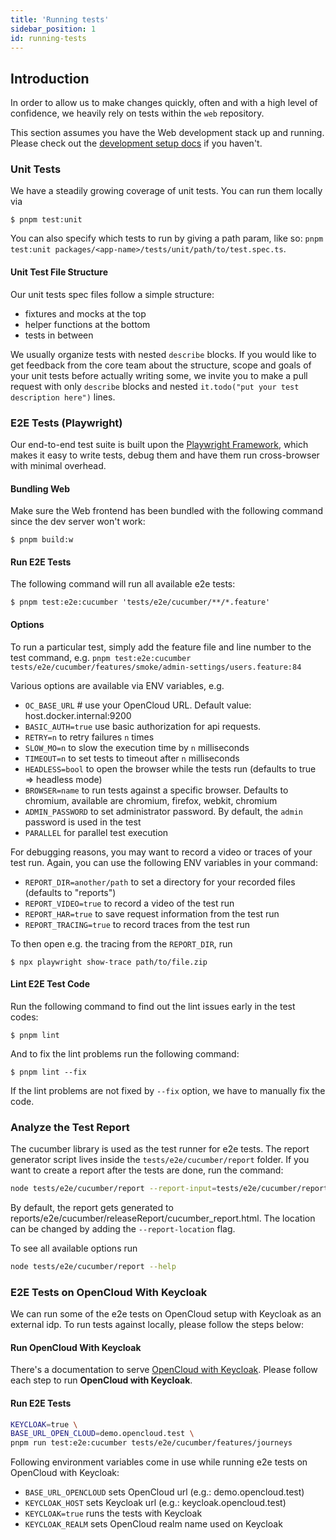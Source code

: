```yaml
---
title: 'Running tests'
sidebar_position: 1
id: running-tests
---
```


## Introduction

In order to allow us to make changes quickly, often and with a high level of confidence, we heavily rely on tests within the `web` repository.

This section assumes you have the Web development stack up and running. Please check out the [development setup docs](./../development/tooling.md#development-setup) if you haven't.

### Unit Tests

We have a steadily growing coverage of unit tests. You can run them locally via

```shell
$ pnpm test:unit
```

You can also specify which tests to run by giving a path param, like so: `pnpm test:unit packages/<app-name>/tests/unit/path/to/test.spec.ts`.

#### Unit Test File Structure

Our unit tests spec files follow a simple structure:

- fixtures and mocks at the top
- helper functions at the bottom
- tests in between

We usually organize tests with nested `describe` blocks. If you would like to get feedback from the core team about
the structure, scope and goals of your unit tests before actually writing some, we invite you to make a pull request
with only `describe` blocks and nested `it.todo("put your test description here")` lines.

### E2E Tests (Playwright)

Our end-to-end test suite is built upon the [Playwright Framework](https://github.com/microsoft/playwright),
which makes it easy to write tests, debug them and have them run cross-browser with minimal overhead.

#### Bundling Web

Make sure the Web frontend has been bundled with the following command since the dev server won't work:

```shell
$ pnpm build:w
```

#### Run E2E Tests

The following command will run all available e2e tests:

```shell
$ pnpm test:e2e:cucumber 'tests/e2e/cucumber/**/*.feature'
```

#### Options

To run a particular test, simply add the feature file and line number to the test command, e.g. `pnpm test:e2e:cucumber tests/e2e/cucumber/features/smoke/admin-settings/users.feature:84`

Various options are available via ENV variables, e.g.

- `OC_BASE_URL` # use your OpenCloud URL. Default value: host.docker.internal:9200
- `BASIC_AUTH=true` use basic authorization for api requests.
- `RETRY=n` to retry failures `n` times
- `SLOW_MO=n` to slow the execution time by `n` milliseconds
- `TIMEOUT=n` to set tests to timeout after `n` milliseconds
- `HEADLESS=bool` to open the browser while the tests run (defaults to true => headless mode)
- `BROWSER=name` to run tests against a specific browser. Defaults to chromium, available are chromium, firefox, webkit, chromium
- `ADMIN_PASSWORD` to set administrator password. By default, the `admin` password is used in the test
- `PARALLEL` for parallel test execution

For debugging reasons, you may want to record a video or traces of your test run.
Again, you can use the following ENV variables in your command:

- `REPORT_DIR=another/path` to set a directory for your recorded files (defaults to "reports")
- `REPORT_VIDEO=true` to record a video of the test run
- `REPORT_HAR=true` to save request information from the test run
- `REPORT_TRACING=true` to record traces from the test run

To then open e.g. the tracing from the `REPORT_DIR`, run

```shell
$ npx playwright show-trace path/to/file.zip
```

#### Lint E2E Test Code

Run the following command to find out the lint issues early in the test codes:

```shell
$ pnpm lint
```

And to fix the lint problems run the following command:

```shell
$ pnpm lint --fix
```

If the lint problems are not fixed by `--fix` option, we have to manually fix the code.

### Analyze the Test Report

The cucumber library is used as the test runner for e2e tests. The report generator script lives inside the `tests/e2e/cucumber/report` folder. If you want to create a report after the tests are done, run the command:

```bash
node tests/e2e/cucumber/report --report-input=tests/e2e/cucumber/report/report.json
```

By default, the report gets generated to reports/e2e/cucumber/releaseReport/cucumber_report.html.
The location can be changed by adding the `--report-location` flag.

To see all available options run

```bash
node tests/e2e/cucumber/report --help
```

### E2E Tests on OpenCloud With Keycloak

We can run some of the e2e tests on OpenCloud setup with Keycloak as an external idp. To run tests against locally, please follow the steps below:

#### Run OpenCloud With Keycloak

There's a documentation to serve [OpenCloud with Keycloak](./../../../admin/configuration/authentication-and-user-management/keycloak). Please follow each step to run **OpenCloud with Keycloak**.

#### Run E2E Tests

```bash
KEYCLOAK=true \
BASE_URL_OPEN_CLOUD=demo.opencloud.test \
pnpm run test:e2e:cucumber tests/e2e/cucumber/features/journeys
```

Following environment variables come in use while running e2e tests on OpenCloud with Keycloak:

- `BASE_URL_OPENCLOUD` sets OpenCloud url (e.g.: demo.opencloud.test)
- `KEYCLOAK_HOST` sets Keycloak url (e.g.: keycloak.opencloud.test)
- `KEYCLOAK=true` runs the tests with Keycloak
- `KEYCLOAK_REALM` sets OpenCloud realm name used on Keycloak
